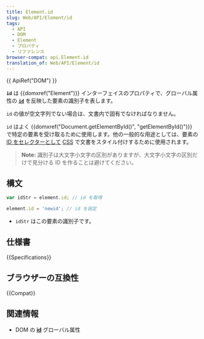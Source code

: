 ```yaml
---
title: Element.id
slug: Web/API/Element/id
tags:
  - API
  - DOM
  - Element
  - プロパティ
  - リファレンス
browser-compat: api.Element.id
translation_of: Web/API/Element/id
---
```

{{ ApiRef("DOM") }}

**`id`** は {{domxref("Element")}} インターフェイスのプロパティで、グローバル属性の [**`id`**](/ja/docs/Web/HTML/Global_attributes/id) を反映した要素の識別子を表します。

`id` の値が空文字列でない場合は、文書内で固有でなければなりません。

`id` はよく {{domxref("Document.getElementById()", "getElementById()")}} で特定の要素を受け取るために使用します。他の一般的な用途としては、要素の [ID をセレクターとして](/ja/docs/Web/CSS/ID_selectors) [CSS](/ja/docs/Web/CSS) で文書をスタイル付けするために使用されます。

> **Note:** 識別子は大文字小文字の区別がありますが、大文字小文字の区別だけで見分ける ID を作ることは避けてください。


## 構文

```js
var idStr = element.id; // id を取得
```

```js
element.id = 'newid'; // id を設定
```

- `idStr` はこの要素の識別子です。

## 仕様書

{{Specifications}}

## ブラウザーの互換性

{{Compat}}

## 関連情報

- DOM の [**id**](/ja/docs/Web/HTML/Global_attributes/id) グローバル属性
